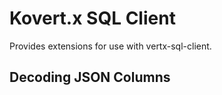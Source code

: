 # Kovert.x SQL Client

Provides extensions for use with vertx-sql-client.

## Decoding JSON Columns

